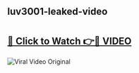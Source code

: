 ## luv3001-leaked-video 

# <h2><a href="http://freeplayer.one?title=luv3001-leaked-video&ref=21J">🔗 Click to Watch 👉🔴 VIDEO</a></h2>

<a href="http://freeplayer.one?title=luv3001-leaked-video&ref=21J" rel="nofollow" data-target="animated-image.originalLink"><img src="https://i.ibb.co.com/xMMVF88/686577567.gif" alt="Viral Video Original" style="max-width: 100%; display: inline-block;" data-target="animated-image.originalImage"></a>

